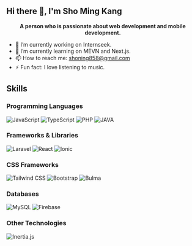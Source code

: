 ## Hi there 👋, I'm Sho Ming Kang

<p align="center"><strong>A person who is passionate about web development and mobile development.</strong></p>

- 🔭 I’m currently working on Internseek.
- 🌱 I’m currently learning on MEVN and Next.js.
- 📫 How to reach me: shoning858@gmail.com
- ⚡ Fun fact: I love listening to music.

## Skills
### Programming Languages
![JavaScript](https://img.shields.io/badge/-JavaScript-black?style=flat&logo=javascript)
![TypeScript](https://img.shields.io/badge/-TypeScript-black?style=flat&logo=typescript)
![PHP](https://img.shields.io/badge/-PHP-black?style=flat&logo=php)
![JAVA](https://img.shields.io/badge/-Java-black?style=flat&logo=java)

### Frameworks & Libraries
![Laravel](https://img.shields.io/badge/-Laravel-black?style=flat&logo=laravel)
![React](https://img.shields.io/badge/-React-black?style=flat&logo=react)
![Ionic](https://img.shields.io/badge/-Ionic-black?style=flat&logo=ionic)

### CSS Frameworks
![Tailwind CSS](https://img.shields.io/badge/-Tailwind%20CSS-black?style=flat&logo=tailwind-css)
![Bootstrap](https://img.shields.io/badge/-Bootstrap-black?style=flat&logo=bootstrap)
![Bulma](https://img.shields.io/badge/-Bulma-black?style=flat&logo=bulma)

### Databases
![MySQL](https://img.shields.io/badge/-MySQL-black?style=flat&logo=mysql)
![Firebase](https://img.shields.io/badge/-Firebase-black?style=flat&logo=firebase)

### Other Technologies
![Inertia.js](https://img.shields.io/badge/-Inertia.js-black?style=flat)



